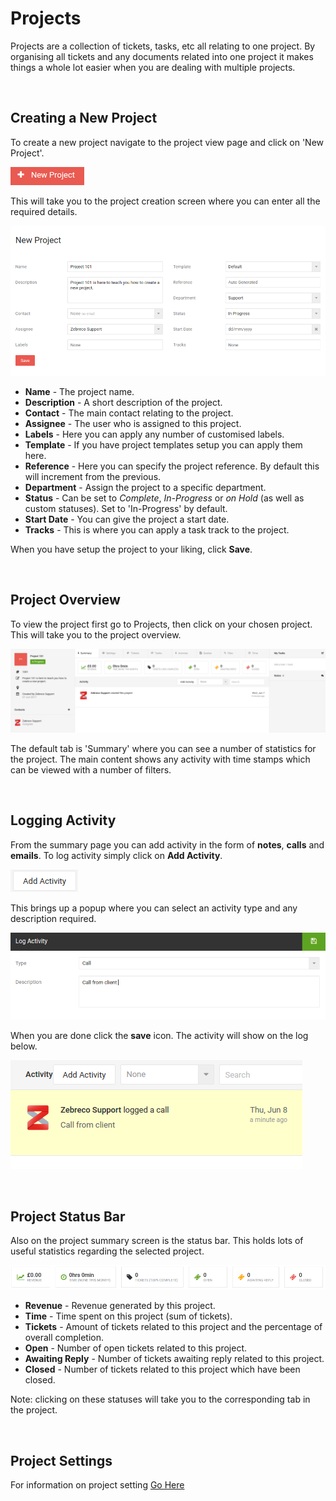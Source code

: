 # Projects

Projects are a collection of tickets, tasks, etc all relating to one project. By organising all tickets and any documents related into  one project it makes things a whole lot easier when you are dealing with multiple projects.

&nbsp;

## Creating a New Project

To create a new project navigate to the project view page and click on 'New Project'.

![projects03](/images/projects/projects03.png "New Project Button")

This will take you to the project creation screen where you can enter all the required details.

![projects04](/images/projects/projects04.png "Project Creation")

* **Name** - The project name.
* **Description** - A short description of the project.
* **Contact** - The main contact relating to the project.
* **Assignee** - The user who is assigned to this project.
* **Labels** - Here you can apply any number of customised labels.
* **Template** - If you have project templates setup you can apply them here.
* **Reference** - Here you can specify the project reference. By default this will increment from the previous.
* **Department** - Assign the project to a specific department.
* **Status** - Can be set to *Complete*, *In-Progress* or *on Hold* (as well as custom statuses). Set to 'In-Progress' by default.
* **Start Date** - You can give the project a start date.
* **Tracks** - This is where you can apply a task track to the project.

When you have setup the project to your liking, click **Save**.

&nbsp;

## Project Overview

To view the project first go to Projects, then click on your chosen project. This will take you to the project overview.

![projects05](/images/projects/projects05.png "Project Overview")

The default tab is 'Summary' where you can see a number of statistics for the project. The main content shows any activity with time stamps which can be viewed with a number of filters.

&nbsp;

## Logging Activity

From the summary page you can add activity in the form of **notes**, **calls** and **emails**. To log activity simply click on **Add Activity**.

![projects06](/images/projects/projects06.png "Add Activity Button")

This brings up a popup where you can select an activity type and any description required.

![projects07](/images/projects/projects07.png "Activity Log")

When you are done click the **save** icon. The activity will show on the log below.

![projects08](/images/projects/projects08.png "Activity")

&nbsp;

## Project Status Bar

Also on the project summary screen is the status bar. This holds lots of useful statistics regarding the selected project.

![projects09](/images/projects/projects09.png "Project Status Bar")

* **Revenue** - Revenue generated by this project.
* **Time** - Time spent on this project (sum of tickets).
* **Tickets** - Amount of tickets related to this project and the percentage of overall completion.
* **Open** - Number of open tickets related to this project.
* **Awaiting Reply** - Number of tickets awaiting reply related to this project.
* **Closed** - Number of tickets related to this project which have been closed.

Note: clicking on these statuses will take you to the corresponding tab in the project.

&nbsp;

## Project Settings

For information on project setting [Go Here](?file=settings/Project%20Settings.md)

&nbsp;
